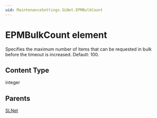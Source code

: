 ```yaml
---
uid: MaintenanceSettings.SLNet.EPMBulkCount
---
```


# EPMBulkCount element

Specifies the maximum number of items that can be requested in bulk before the timeout is increased. Default: 100.

## Content Type

integer

## Parents

[SLNet](xref:MaintenanceSettings.SLNet)
